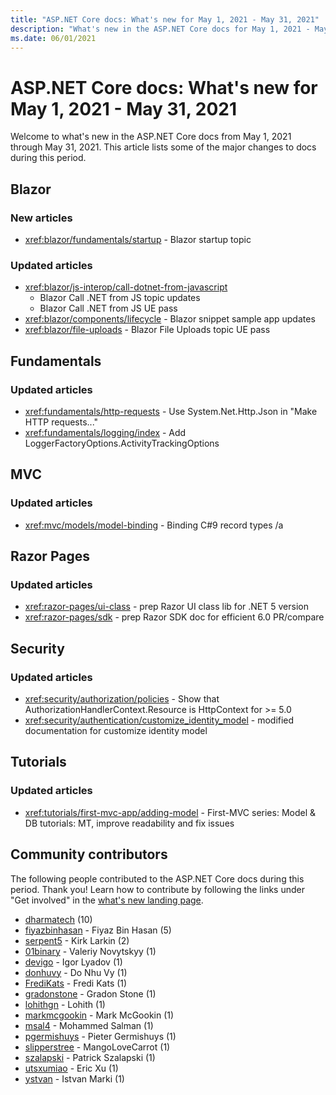 ```yaml
---
title: "ASP.NET Core docs: What's new for May 1, 2021 - May 31, 2021"
description: "What's new in the ASP.NET Core docs for May 1, 2021 - May 31, 2021."
ms.date: 06/01/2021
---
```


# ASP.NET Core docs: What's new for May 1, 2021 - May 31, 2021

Welcome to what's new in the ASP.NET Core docs from May 1, 2021 through May 31, 2021. This article lists some of the major changes to docs during this period.

## Blazor

### New articles

- <xref:blazor/fundamentals/startup> - Blazor startup topic

### Updated articles

- <xref:blazor/js-interop/call-dotnet-from-javascript>
  - Blazor Call .NET from JS topic updates
  - Blazor Call .NET from JS UE pass
- <xref:blazor/components/lifecycle> - Blazor snippet sample app updates
- <xref:blazor/file-uploads> - Blazor File Uploads topic UE pass

## Fundamentals

### Updated articles

- <xref:fundamentals/http-requests> - Use System.Net.Http.Json in "Make HTTP requests..."
- <xref:fundamentals/logging/index> - Add LoggerFactoryOptions.ActivityTrackingOptions

## MVC

### Updated articles

- <xref:mvc/models/model-binding> - Binding C#9 record types /a

## Razor Pages

### Updated articles

- <xref:razor-pages/ui-class> - prep Razor UI class lib for .NET 5 version
- <xref:razor-pages/sdk> - prep Razor SDK doc for efficient 6.0 PR/compare

## Security

### Updated articles

- <xref:security/authorization/policies> - Show that AuthorizationHandlerContext.Resource is HttpContext for >= 5.0
- <xref:security/authentication/customize_identity_model> - modified documentation for customize identity model

## Tutorials

### Updated articles

- <xref:tutorials/first-mvc-app/adding-model> - First-MVC series: Model & DB tutorials: MT, improve readability and fix issues

## Community contributors

The following people contributed to the ASP.NET Core docs during this period. Thank you! Learn how to contribute by following the links under "Get involved" in the [what's new landing page](index.yml).

- [dharmatech](https://github.com/dharmatech) (10)
- [fiyazbinhasan](https://github.com/fiyazbinhasan) - Fiyaz Bin Hasan (5)
- [serpent5](https://github.com/serpent5) - Kirk Larkin (2)
- [01binary](https://github.com/01binary) - Valeriy Novytskyy (1)
- [devigo](https://github.com/devigo) - Igor Lyadov (1)
- [donhuvy](https://github.com/donhuvy) - Do Nhu Vy (1)
- [FrediKats](https://github.com/FrediKats) - Fredi Kats (1)
- [gradonstone](https://github.com/gradonstone) - Gradon Stone (1)
- [lohithgn](https://github.com/lohithgn) - Lohith (1)
- [markmcgookin](https://github.com/markmcgookin) - Mark McGookin (1)
- [msal4](https://github.com/msal4) - Mohammed Salman (1)
- [pgermishuys](https://github.com/pgermishuys) - Pieter Germishuys (1)
- [slipperstree](https://github.com/slipperstree) - MangoLoveCarrot (1)
- [szalapski](https://github.com/szalapski) - Patrick Szalapski (1)
- [utsxumiao](https://github.com/utsxumiao) - Eric Xu (1)
- [ystvan](https://github.com/ystvan) - Istvan Marki (1)
